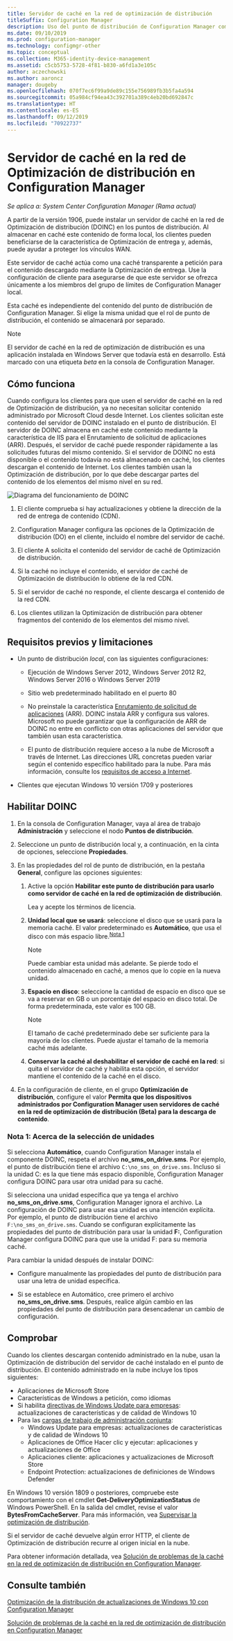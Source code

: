 ```yaml
---
title: Servidor de caché en la red de optimización de distribución
titleSuffix: Configuration Manager
description: Uso del punto de distribución de Configuration Manager como servidor de caché local para la Optimización de distribución
ms.date: 09/10/2019
ms.prod: configuration-manager
ms.technology: configmgr-other
ms.topic: conceptual
ms.collection: M365-identity-device-management
ms.assetid: c5cb5753-5728-4f81-b830-a6fd1a3e105c
author: aczechowski
ms.author: aaroncz
manager: dougeby
ms.openlocfilehash: 070f7ec6f99a9de89c155e756989fb3b5fa4a594
ms.sourcegitcommit: 05a984cf94ea43c392701a389c4eb20bd692847c
ms.translationtype: HT
ms.contentlocale: es-ES
ms.lasthandoff: 09/12/2019
ms.locfileid: "70922737"
---
```

# <a name="delivery-optimization-in-network-cache-in-configuration-manager"></a>Servidor de caché en la red de Optimización de distribución en Configuration Manager

*Se aplica a: System Center Configuration Manager (Rama actual)*

<!--3555764-->

A partir de la versión 1906, puede instalar un servidor de caché en la red de Optimización de distribución (DOINC) en los puntos de distribución. Al almacenar en caché este contenido de forma local, los clientes pueden beneficiarse de la característica de Optimización de entrega y, además, puede ayudar a proteger los vínculos WAN.

Este servidor de caché actúa como una caché transparente a petición para el contenido descargado mediante la Optimización de entrega. Use la configuración de cliente para asegurarse de que este servidor se ofrezca únicamente a los miembros del grupo de límites de Configuration Manager local.

Esta caché es independiente del contenido del punto de distribución de Configuration Manager. Si elige la misma unidad que el rol de punto de distribución, el contenido se almacenará por separado.

> [!Note]  
> El servidor de caché en la red de optimización de distribución es una aplicación instalada en Windows Server que todavía está en desarrollo. Está marcado con una etiqueta *beta* en la consola de Configuration Manager.  


## <a name="how-it-works"></a>Cómo funciona

Cuando configura los clientes para que usen el servidor de caché en la red de Optimización de distribución, ya no necesitan solicitar contenido administrado por Microsoft Cloud desde Internet. Los clientes solicitan este contenido del servidor de DOINC instalado en el punto de distribución. El servidor de DOINC almacena en caché este contenido mediante la característica de IIS para el Enrutamiento de solicitud de aplicaciones (ARR). Después, el servidor de caché puede responder rápidamente a las solicitudes futuras del mismo contenido. Si el servidor de DOINC no está disponible o el contenido todavía no está almacenado en caché, los clientes descargan el contenido de Internet. Los clientes también usan la Optimización de distribución, por lo que debe descargar partes del contenido de los elementos del mismo nivel en su red.

![Diagrama del funcionamiento de DOINC](media/3555764-delivery-optimization-in-network-cache.png)

1. El cliente comprueba si hay actualizaciones y obtiene la dirección de la red de entrega de contenido (CDN).

2. Configuration Manager configura las opciones de la Optimización de distribución (DO) en el cliente, incluido el nombre del servidor de caché.

3. El cliente A solicita el contenido del servidor de caché de Optimización de distribución.

4. Si la caché no incluye el contenido, el servidor de caché de Optimización de distribución lo obtiene de la red CDN.

5. Si el servidor de caché no responde, el cliente descarga el contenido de la red CDN.

6. Los clientes utilizan la Optimización de distribución para obtener fragmentos del contenido de los elementos del mismo nivel.


## <a name="prerequisites-and-limitations"></a>Requisitos previos y limitaciones

- Un punto de distribución *local*, con las siguientes configuraciones:

    - Ejecución de Windows Server 2012, Windows Server 2012 R2, Windows Server 2016 o Windows Server 2019

    - Sitio web predeterminado habilitado en el puerto 80

    - No preinstale la característica [Enrutamiento de solicitud de aplicaciones](https://docs.microsoft.com/iis/extensions/planning-for-arr/application-request-routing-version-2-overview) (ARR). DOINC instala ARR y configura sus valores. Microsoft no puede garantizar que la configuración de ARR de DOINC no entre en conflicto con otras aplicaciones del servidor que también usan esta característica.

    - El punto de distribución requiere acceso a la nube de Microsoft a través de Internet. Las direcciones URL concretas pueden variar según el contenido específico habilitado para la nube. Para más información, consulte los [requisitos de acceso a Internet](/sccm/core/plan-design/network/internet-endpoints).

- Clientes que ejecutan Windows 10 versión 1709 y posteriores


## <a name="enable-doinc"></a>Habilitar DOINC

1. En la consola de Configuration Manager, vaya al área de trabajo **Administración** y seleccione el nodo **Puntos de distribución**.

1. Seleccione un punto de distribución local y, a continuación, en la cinta de opciones, seleccione **Propiedades**.

1. En las propiedades del rol de punto de distribución, en la pestaña **General**, configure las opciones siguientes:  

    1. Active la opción **Habilitar este punto de distribución para usarlo como servidor de caché en la red de optimización de distribución**.  

        Lea y acepte los términos de licencia.

    2. **Unidad local que se usará**: seleccione el disco que se usará para la memoria caché. El valor predeterminado es **Automático**, que usa el disco con más espacio libre.<sup>[Nota 1](#bkmk_note1)</sup>  

        > [!Note]  
        > Puede cambiar esta unidad más adelante. Se pierde todo el contenido almacenado en caché, a menos que lo copie en la nueva unidad.

    3. **Espacio en disco**: seleccione la cantidad de espacio en disco que se va a reservar en GB o un porcentaje del espacio en disco total. De forma predeterminada, este valor es 100 GB.

        > [!Note]  
        > El tamaño de caché predeterminado debe ser suficiente para la mayoría de los clientes. Puede ajustar el tamaño de la memoria caché más adelante.

    4. **Conservar la caché al deshabilitar el servidor de caché en la red**: si quita el servidor de caché y habilita esta opción, el servidor mantiene el contenido de la caché en el disco.  

1. En la configuración de cliente, en el grupo **Optimización de distribución**, configure el valor **Permita que los dispositivos administrados por Configuration Manager usen servidores de caché en la red de optimización de distribución (Beta) para la descarga de contenido**.  

### <a name="bkmk_note1"></a> Nota 1: Acerca de la selección de unidades

Si selecciona **Automático**, cuando Configuration Manager instala el componente DOINC, respeta el archivo **no_sms_on_drive.sms**. Por ejemplo, el punto de distribución tiene el archivo `C:\no_sms_on_drive.sms`. Incluso si la unidad C: es la que tiene más espacio disponible, Configuration Manager configura DOINC para usar otra unidad para su caché.

Si selecciona una unidad específica que ya tenga el archivo **no_sms_on_drive.sms**, Configuration Manager ignora el archivo. La configuración de DOINC para usar esa unidad es una intención explícita. Por ejemplo, el punto de distribución tiene el archivo `F:\no_sms_on_drive.sms`. Cuando se configuran explícitamente las propiedades del punto de distribución para usar la unidad **F:**, Configuration Manager configura DOINC para que use la unidad F: para su memoria caché.

Para cambiar la unidad después de instalar DOINC:

- Configure manualmente las propiedades del punto de distribución para usar una letra de unidad específica.

- Si se establece en Automático, cree primero el archivo **no_sms_on_drive.sms**. Después, realice algún cambio en las propiedades del punto de distribución para desencadenar un cambio de configuración.

## <a name="verify"></a>Comprobar

Cuando los clientes descargan contenido administrado en la nube, usan la Optimización de distribución del servidor de caché instalado en el punto de distribución. El contenido administrado en la nube incluye los tipos siguientes:

- Aplicaciones de Microsoft Store
- Características de Windows a petición, como idiomas
- Si habilita [directivas de Windows Update para empresas](/sccm/sum/deploy-use/integrate-windows-update-for-business-windows-10): actualizaciones de características y de calidad de Windows 10
- Para las [cargas de trabajo de administración conjunta](/sccm/comanage/workloads):
    - Windows Update para empresas: actualizaciones de características y de calidad de Windows 10
    - Aplicaciones de Office Hacer clic y ejecutar: aplicaciones y actualizaciones de Office
    - Aplicaciones cliente: aplicaciones y actualizaciones de Microsoft Store
    - Endpoint Protection: actualizaciones de definiciones de Windows Defender

En Windows 10 versión 1809 o posteriores, compruebe este comportamiento con el cmdlet **Get-DeliveryOptimizationStatus** de Windows PowerShell. En la salida del cmdlet, revise el valor **BytesFromCacheServer**. Para más información, vea [Supervisar la optimización de distribución](https://docs.microsoft.com/windows/deployment/update/waas-delivery-optimization-setup#monitor-delivery-optimization).

Si el servidor de caché devuelve algún error HTTP, el cliente de Optimización de distribución recurre al origen inicial en la nube.

Para obtener información detallada, vea [Solución de problemas de la caché en la red de optimización de distribución en Configuration Manager](/sccm/core/servers/deploy/configure/troubleshoot-delivery-optimization-in-network-cache).

## <a name="see-also"></a>Consulte también

[Optimización de la distribución de actualizaciones de Windows 10 con Configuration Manager](/sccm/sum/deploy-use/optimize-windows-10-update-delivery)

[Solución de problemas de la caché en la red de optimización de distribución en Configuration Manager](/sccm/core/servers/deploy/configure/troubleshoot-delivery-optimization-in-network-cache)
